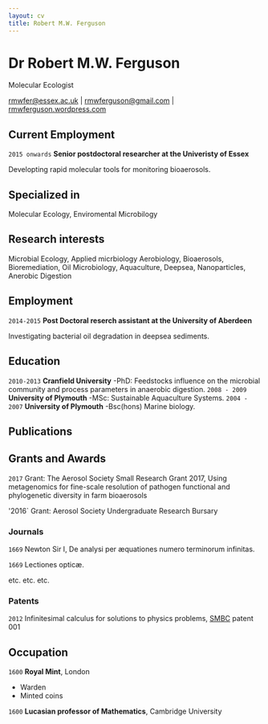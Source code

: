 ```yaml
---
layout: cv
title: Robert M.W. Ferguson
---
```

# Dr Robert M.W. Ferguson
Molecular Ecologist

<div id="webaddress">
<a href="rmwfer@essex.ac.uk">rmwfer@essex.ac.uk</a>
| <a href="rmwferguson@gmail.com">rmwferguson@gmail.com</a>
  | <a href="https://rmwferguson.wordpress.com/">rmwferguson.wordpress.com</a>
</div>

## Current Employment
`2015 onwards`
__Senior postdoctoral researcher at the Univeristy of Essex__

Developting rapid molecular tools for monitoring bioaerosols. 
## Specialized in

Molecular Ecology, Enviromental Microbilogy
## Research interests
Microbial Ecology, Applied micrbiology Aerobiology, Bioaerosols, Bioremediation, Oil Microbiology, Aquaculture, Deepsea, Nanoparticles, Anerobic Digestion
## Employment
`2014-2015`
__Post Doctoral reserch assistant at the University of Aberdeen__

Investigating bacterial oil degradation in deepsea sediments.

## Education 
`2010-2013`
__Cranfield University__
-PhD: Feedstocks influence on the microbial community and process parameters in anaerobic digestion.
`2008 - 2009`
__University of Plymouth__
-MSc: Sustainable Aquaculture Systems.
`2004 - 2007`
__University of Plymouth__
-Bsc(hons) Marine biology.

## Publications

<!-- A list is also available [online](http://scholar.google.co.uk/citations?user=LTOTl0YAAAAJ) -->

## Grants and Awards

`2017`
Grant: The Aerosol Society Small Research Grant 2017, Using metagenomics for fine-scale resolution of pathogen functional and phylogenetic diversity in farm bioaerosols

'2016`
Grant: Aerosol Society Undergraduate Research Bursary


### Journals

`1669`
Newton Sir I, De analysi per æquationes numero terminorum infinitas. 

`1669`
Lectiones opticæ.

etc. etc. etc.

### Patents

`2012`
Infinitesimal calculus for solutions to physics problems, [SMBC](http://www.techdirt.com/articles/20121011/09312820678/if-patents-had-been-around-time-newton.shtml) patent 001


## Occupation

`1600`
__Royal Mint__, London

- Warden
- Minted coins

`1600`
__Lucasian professor of Mathematics__, Cambridge University



<!-- ### Footer

Last updated: May 2013 -->


